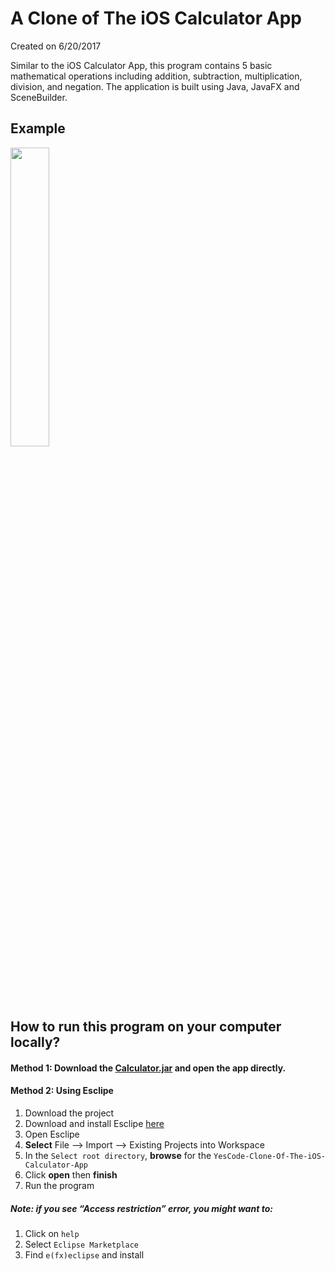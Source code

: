 # A Clone of The iOS Calculator App
Created on 6/20/2017

Similar to the iOS Calculator App, this program contains 5 basic mathematical operations including addition, subtraction, multiplication, division, and negation. The application is built using Java, JavaFX and SceneBuilder. 

## Example 

<img src="https://github.com/tphuong141607/YesCode-Clone-Of-The-iOS-Calculator-App/blob/master/Example.png" width="35%">

## How to run this program on your computer locally?

#### Method 1: Download the [Calculator.jar](https://github.com/tphuong141607/YesCode-Clone-Of-The-iOS-Calculator-App/blob/master/Calculator.jar) and open the app directly. 

#### Method 2: Using Esclipe
1. Download the project 
2. Download and install Esclipe [here](https://www.eclipse.org/downloads/)
3. Open Esclipe
3. **Select** File --> Import --> Existing Projects into Workspace
4. In the `Select root directory`, **browse** for the `YesCode-Clone-Of-The-iOS-Calculator-App`
5. Click **open** then **finish**
6. Run the program

##### Note: if you see “Access restriction” error, you might want to:
1. Click on `help`
2. Select `Eclipse Marketplace`
3. Find `e(fx)eclipse` and install
